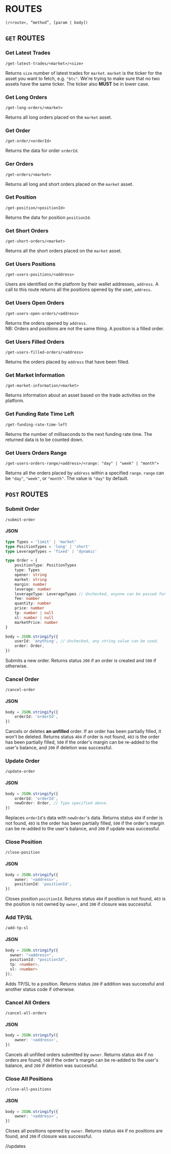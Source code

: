 # ROUTES

`(/<route>, “method”, [param | body])`

## `GET` ROUTES

### Get Latest Trades

```
/get-latest-trades/<market>/<size>
```

Returns `size` number of latest trades for `market`. `market` is the ticker for the asset you want to fetch, e.g. `"btc"`. We're trying to make sure that no two assets have the same ticker. The ticker also **MUST** be in lower case.

### Get Long Orders

```
/get-long-orders/<market>
```

Returns all long orders placed on the `market` asset.

### Get Order

```
/get-order/<orderId>
```

Returns the data for order `orderId`.

### Ger Orders

```
/get-orders/<market>
```

Returns all long and short orders placed on the `market` asset.

### Get Position

```
/get-position/<positionId>
```

Returns the data for position `positionId`.

### Get Short Orders

```
/get-short-orders/<market>
```

Returns all the short orders placed on the `market` asset.

### Get Users Positions

```
/get-users-positions/<address>
```

Users are identified on the platform by their wallet addresses, `address`. A call to this route returns all the positions opened by the user, `address`.

### Get Users Open Orders

```
/get-users-open-orders/<address>
```

Returns the orders opened by `address`. <br>
NB: Orders and positions are not the same thing. A position is a filled order.

### Get Users Filled Orders

```
/get-users-filled-orders/<address>
```

Returns the orders placed by `address` that have been filled.

### Get Market Information

```
/get-market-information/<market>
```

Returns information about an asset based on the trade activities on the platform.

### Get Funding Rate Time Left

```
/get-funding-rate-time-left
```

Returns the number of milliseconds to the next funding rate time. The returned data is to be counted down.

### Get Users Orders Range

```
/get-users-orders-range/<address>/<range: "day" | "week" | "month">
```

Returns all the orders placed by `address` within a specified `range`. `range` can be `"day"`, `"week"`, or `"month"`. The value is `"day"` by default.

## `POST` ROUTES

### Submit Order

```
/submit-order
```

#### JSON

```typescript
type Types = 'limit' | 'market'
type PositionTypes = 'long' | 'short'
type LeverageTypes = 'fixed' | 'dynamic'

type Order = {
    positionType: PositionTypes
    type: Types
    opener: string
    market: string
    margin: number
    leverage: number
    leverageType: LeverageTypes // Unchecked, anyone can be passed for now.
    fee: number
    quantity: number
    price: number
    tp: number | null
    sl: number | null
    marketPrice: number
}

body = JSON.stringify({
    userId: 'anything', // Unchecked, any string value can be used.
    order: Order,
})
```

Submits a new order. Returns status `200` if an order is created and `500` if otherwise.

### Cancel Order

```
/cancel-order
```

#### JSON

```typescript
body = JSON.stringify({
    orderId: 'orderId',
})
```

Cancels or deletes **an unfilled** order. If an order has been partially filled, it won't be deleted.
Returns status `404` if order is not found, `403` is the order has been partially filled, `500` if the order's margin can be re-added to the user's balance, and `200` if deletion was successful.

### Update Order

```
/update-order
```

#### JSON

```typescript
body = JSON.stringify({
    orderId: 'orderId',
    newOrder: Order, // Type specified above.
})
```

Replaces `orderId`'s data with `newOrder`'s data.
Returns status `404` if order is not found, `403` is the order has been partially filled, `500` if the order's margin can be re-added to the user's balance, and `200` if update was successful.

### Close Position

```
/close-position
```

#### JSON

```typescript
body = JSON.stringify({
    owner: '<address>',
    positionId: 'positionId',
})
```

Closes position `positionId`.
Returns status `404` if position is not found, `403` is the position is not owned by `owner`, and `200` if closure was successful.

### Add TP/SL

```
/add-tp-sl
```

#### JSON

```typescript
body = JSON.stringify({
  owner: "<address>",
  positionId: "positionId",
  tp: <number>,
  sl: <number>
});
```

Adds TP/SL to a position.
Returns status `200` if addition was successful and another status code if otherwise.

### Cancel All Orders

```
/cancel-all-orders
```

#### JSON

```typescript
body = JSON.stringify({
    owner: '<address>',
})
```

Cancels all unfilled orders submitted by `owner`.
Returns status `404` if no orders are found, `500` if the order's margin can be re-added to the user's balance, and `200` if deletion was successful.

### Close All Positions

```
/close-all-positions
```

#### JSON

```typescript
body = JSON.stringify({
    owner: '<address>',
})
```

Closes all positions opened by `owner`.
Returns status `404` if no positions are found, and `200` if closure was successful.

//updates
